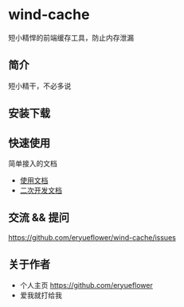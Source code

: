 # wind-cache

短小精悍的前端缓存工具，防止内存泄漏

## 简介

短小精干，不必多说

## 安装下载

## 快速使用

简单接入的文档

- [使用文档](./doc/use/README.md)
- [二次开发文档](./doc/dev/README.md)

## 交流 && 提问

https://github.com/eryueflower/wind-cache/issues

## 关于作者

- 个人主页 https://github.com/eryueflower
- 爱我就打给我
